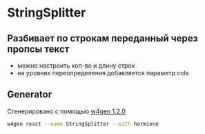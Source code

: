 # StringSplitter

## Разбивает по строкам переданный через пропсы текст

- можно настроить кол-во и длину строк
- на уровнях переопределения добавляется параметр cols

## Generator

Сгенерировано с помощью [w4gen 1.2.0](https://gitlab.yandex-team.ru/marsgpl/w4gen)

``` bash
w4gen react --name StringSplitter --with hermione
```

